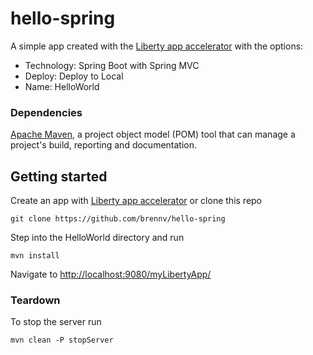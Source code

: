 # hello-spring

A simple app created with the [Liberty app accelerator](http://liberty-app-accelerator.wasdev.developer.ibm.com/start) with the options:

- Technology: Spring Boot with Spring MVC
- Deploy: Deploy to Local
- Name: HelloWorld

### Dependencies

[Apache Maven](https://maven.apache.org/), a project object model (POM) tool that can manage a project's build, reporting and documentation.

## Getting started

Create an app with [Liberty app accelerator](http://liberty-app-accelerator.wasdev.developer.ibm.com/start) or clone this repo 
    
    git clone https://github.com/brennv/hello-spring

Step into the HelloWorld directory and run 

    mvn install

Navigate to [http://localhost:9080/myLibertyApp/](http://localhost:9080/myLibertyApp/)

### Teardown

To stop the server run 

    mvn clean -P stopServer

